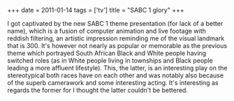 +++
date = 2011-01-14
tags = ['tv']
title = "SABC 1 glory"
+++

I got captivated by the new SABC 1 theme presentation (for lack of a
better name), which is a fusion of computer animation and live footage
with reddish filtering, an artistic impression reminding me of the
visual landmark that is 300. It\'s however not nearly as popular or
memorable as the previous theme which portrayed South African Black and
White people having switched roles (as in White people living in
townships and Black people leading a more affluent lifestyle). This, the
latter, is an interesting play on the stereotypical both races have on
each other and was notably also because of the superb camerawork and
some interesting acting. It\'s interesting as regards the former for I
thought the latter couldn\'t be bettered.
